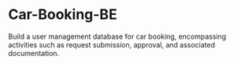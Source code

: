 # Car-Booking-BE
Build a user management database for car booking, encompassing activities such as request submission, approval, and associated documentation.
